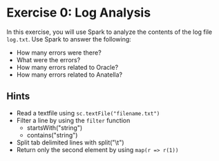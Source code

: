 # Exercise 0: Log Analysis

In this exercise, you will use Spark to analyze the contents of the log file ``log.txt``. Use Spark to answer the following:

* How many errors were there?
* What were the errors?
* How many errors related to Oracle?
* How many errors related to Anatella?

## Hints

* Read a textfile using ``sc.textFile("filename.txt")``
* Filter a line by using the ``filter`` function
	* startsWith("string")
	* contains("string")
* Split tab delimited lines with split("\t")
* Return only the second element by using ``map(r => r(1))``